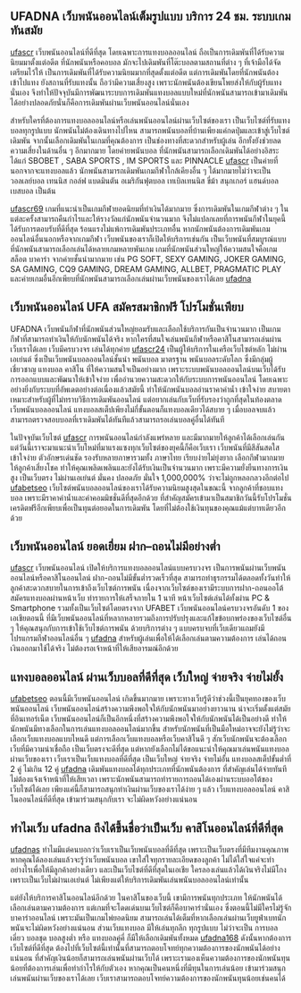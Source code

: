 ## UFADNA เว็บพนันออนไลน์เต็มรูปแบบ บริการ 24 ชม. ระบบเกมทันสมัย

[ufascr](https://www.ufascr.com/) เว็บพนันออนไลน์ที่ดีที่สุด โดยเฉพาะการแทงบอลออนไลน์ ถือเป็นการเดิมพันที่ได้รับความนิยมมาตั้งแต่อดีต ที่นักพนันหรือคอบอล มักจะไปเดิมพันที่โต๊ะบอลตามสถานที่ต่าง ๆ ที่เจ้ามือได้จัดเตรียมไว้ให้ เป็นการเดิมพันที่ได้รับความนิยมมากที่สุดตั้งแต่อดีต แต่การเดิมพันโดยที่นักพนันต้องเข้าไปแทง ยังสถานที่รับแทงนั้น ถือว่ามีความเสี่ยงสูง เพราะนักพนันต้องเขียนโพยส่งให้กับผู้รับแทงนั่นเอง จึงทำให้ปัจจุบันมีการพัฒนาระบบการเดิมพันแทงบอลแบบใหม่ที่นักพนันสามารถเข้ามาเดิมพันได้อย่างปลอดภัยนั่นก็คือการเดิมพันผ่านเว็บพนันออนไลน์นั่นเอง

สำหรับใครที่ต้องการแทงบอลออนไลน์หรือเล่นพนันออนไลน์ผ่านเว็บไซต์ของเรา เป็นเว็บไซต์ที่รับแทงบอลทุกรูปแบบ นักพนันไม่ต้องเดินทางไปไหน สามารถพนันบอลที่บ้านเพียงแค่กดปุ่มและเข้าสู่เว็บไซต์เดิมพัน จากนั้นเลือกเดิมพันในเกมที่คุณต้องการ เป็นช่องทางที่สะดวกสำหรับผู้เล่น อีกทั้งยังช่วยลดความเสี่ยงในด้านอื่น ๆ อีกมากมาย โดยค่ายพนันบอล ที่นักพนันสามารถเลือกเดิมพันได้อย่างอิสระ ได้แก่ SBOBET , SABA SPORTS , IM SPORTS และ PINNACLE [ufascr](https://ufascr.net/) เป็นค่ายที่นอกจากจะแทงบอลแล้ว นักพนันสามารถเดิมพันเกมกีฬาใกล้เคียงอื่น ๆ ได้มากมายไม่ว่าจะเป็น วอลเลย์บอล เทนนิส กอล์ฟ แบดมินตัน อเมริกันฟุตบอล เทเบิลเทนนิส ขี่ม้า สนุกเกอร์ แฮนด์บอล เบสบอล เป็นต้น

[ufascr69](https://ufascr69.com/) เกมที่แนะนำเป็นเกมกีฬายอดนิยมที่ทำเงินได้มากมาย ซึ่งการเดิมพันในเกมกีฬาต่าง ๆ ในแต่ละครั้งสามารถคืนกำไรและให้รางวัลแก่นักพนันจำนวนมาก จึงไม่แปลกเลยที่การพนันกีฬาในยุคนี้ได้รับการตอบรับที่ดีที่สุด ร้อนแรงไม่แพ้การเดิมพันประเภทอื่น หากนักพนันต้องการเดิมพันเกมออนไลน์อื่นนอกหรือจากเกมกีฬา เว็บพนันของเราก็เปิดให้บริการเช่นกัน เป็นเว็บพนันที่สมบูรณ์แบบ ที่นักพนันสามารถเลือกเล่นได้หลายเกมหลายพันเกม เกมที่นักพนันส่วนใหญ่ให้ความสนใจคือเกมสล็อต บาคาร่า จากค่ายชั้นนำมากมาย เช่น PG SOFT, SEXY GAMING, JOKER GAMING, SA GAMING, CQ9 GAMING, DREAM GAMING, ALLBET, PRAGMATIC PLAY และค่ายเกมอื่นอีกเพียบที่นักพนันสามารถเลือกเล่นผ่านเว็บพนันของเราได้เลย [ufadna](https://ufadna.net/)

## เว็บพนันออนไลน์ UFA สมัครสมาชิกฟรี โปรโมชั่นเพียบ

UFADNA เว็บพนันกีฬาที่นักพนันส่วนใหญ่ยอมรับและเลือกใช้บริการกันเป็นจำนวนมาก เป็นเกมกีฬาที่สามารถทำเงินให้กับนักพนันได้จริง หากใครที่สนใจเล่นพนันกีฬาหรือคาสิโนสามารถเล่นผ่านเว็บเราได้เลย เว็บมีครบวงจร เล่นได้ทุกค่าย [ufascr24](https://ufascr24.com/) เป็นผู้ให้บริการในเครือเว็บไซต์หลัก ไม่ผ่านเอเย่นต์ ซึ่งเป็นเว็บพนันบอลออนไลน์ชั้นนำ พนันบอล มาตรฐาน พนันบอลระดับโลก ซึ่งมีกลุ่มผู้เชี่ยวชาญ แทงบอล คาสิโน ที่ให้ความสนใจเป็นอย่างมาก เพราะระบบพนันบอลออนไลน์บนเว็บได้รับการออกแบบและพัฒนาให้เข้าใจง่าย เพื่ออำนวยความสะดวกให้กับระบบการพนันออนไลน์ โดยเฉพาะอย่างยิ่งกับระบบที่อัพเดตอย่างต่อเนื่องแล้วสมัยนี้ ทำให้นักพนันบอลอ่านราคาค่าน้ำ เข้าใจง่าย สบายตา เหมาะสำหรับผู้ที่ไม่ทราบวิธีการเดิมพันออนไลน์ แต่อยากเล่นกับเว็บที่รับรองว่าถูกที่สุดในท้องตลาด เว็บพนันบอลออนไลน์ แทงบอลสเต็ปเพียงไม่กี่ขั้นตอนก็แทงบอลเดียวได้สบาย ๆ เมื่อบอลจบแล้วสามารถตรวจสอบบอลที่เราเดิมพันได้ทันทีแล้วสามารถรอเล่นบอลคู่อื่นได้ทันที

ในปัจจุบันเว็บไซต์ [ufascr](https://ufascr.bet/) การพนันออนไลน์กำลังแพร่หลาย และมีมากมายให้ลูกค้าได้เลือกเล่นกัน แต่วันนี้เราจะมาแนะนำเว็บใหม่ที่มาแรงแซงทุกเว็บไซต์ของยุคนี้ก็คือเว็บเรา เว็บพนันที่มีสีสันสดใส เข้าใจง่าย ตัวอักษรเด่นชัด รองรับหลายภาษารวมทั้ง ภาษาไทย เรียบง่ายไม่ยุ่งยาก เลือกกีฬามากมายให้ลูกค้าเสี่ยงโชค ทำให้คุณเพลิดเพลินและยังได้รับเงินเป็นจำนวนมาก เพราะมีความยั่งยืนทางการเงินสูง เป็นเว็บตรง ไม่ผ่านเอเย่นต์ มั่นคง ปลอดภัย มั่นใจ 1,000,000% ว่าจะไม่ถูกหลอกลวงอีกต่อไป [ufabetseo](https://ufabetseo.co/) เว็บไซต์พนันบอลออนไลน์ของเราได้รับความนิยมสูงสุดในขณะนี้ จากลูกค้าที่ชอบแทงบอล เพราะมีราคาค่าน้ำและค่าคอมมิชชั่นดีที่สุดอีกด้วย ที่สำคัญสมัครเข้ามาเป็นสมาชิกวันนี้รับโปรโมชั่นเครดิตฟรีอีกเพียบเพื่อเป็นทุนต่อยอดในการเดิมพัน โดยที่ไม่ต้องใช้เงินทุนของคุณแม้แต่บาทเดียวอีกด้วย

## เว็บพนันออนไลน์ ยอดเยี่ยม ฝาก–ถอนไม่มีอย่างต่ำ

[ufascr](https://ufascr.win/) เว็บพนันออนไลน์ เปิดให้บริการแทงบอลออนไลน์แบบครบวงจร เป็นการพนันผ่านเว็บพนันออนไลน์หรือคาสิโนออนไลน์ ฝาก-ถอนไม่มีขั้นต่ำรวดเร็วที่สุด สามารถทำธุรกรรมได้ตลอดทั้งวันทำให้ลูกค้าสะดวกสบายในการเข้าถึงเว็บไซต์การพนัน เนื่องจากเว็บไซต์ของเรามีระบบการฝาก-ถอนออโต้ สมัครแทงบอลผ่านหน้าเว็บ ทำรายการให้เสร็จภายใน 1 นาที หน้าเว็บไซต์เล่นได้ทั้งผ่าน PC & Smartphone รวมทั้งเป็นเว็บไซต์โดยตรงจาก UFABET เว็บพนันออนไลน์ครบวงจรอันดับ 1 ของเอเชียตอนนี้ ที่มีเว็บพนันออนไลน์ที่หลากหลายรวมถึงการปรับปรุงและแก้ไขข้อบกพร่องของเว็บไซต์อื่น ๆ ให้คุณสนุกกับการเข้าใช้เว็บไซต์การพนัน ด้วยบริการต่าง ๆ แบบครบจบที่เว็บเดียวแถมยังมีโปรแกรมกีฬาออนไลน์อื่น ๆ [ufadna](https://ufadna.bet/) สำหรับผู้เล่นเพื่อให้ได้เลือกเล่นตามความต้องการ เล่นได้ถอนเงินออกมาใช้ได้จริง ไม่ต้องรอเจ้าหน้าที่ให้เสียอารมณ์อีกด้วย

## แทงบอลออนไลน์ ผ่านเว็บบอลที่ดีที่สุด เว็บใหญ่ จ่ายจริง จ่ายไม่ยั้ง

[ufabetseo](https://ufabetseo.com/) ตอนนี้มีเว็บพนันออนไลน์ เกิดขึ้นมากมาย เพราะทางเว็บรู้ดีว่าช่วงนี้เป็นยุคทองของเว็บพนันออนไลน์ เว็บพนันออนไลน์สร้างความพึงพอใจให้กับนักพนันมาอย่างยาวนาน น่าจะเริ่มตั้งแต่สมัยที่อินเทอร์เน็ต เว็บพนันออนไลน์ก็เป็นอีกหนึ่งที่สร้างความพึงพอใจให้กับนักพนันได้เป็นอย่างดี ทำให้นักพนันมีทางเลือกในการเล่นแทงบอลออนไลน์มากขึ้น สำหรับนักพนันที่เป็นมือใหม่อาจจะยังไม่รู้ว่าจะเลือกเว็บแทงบอลแบบไหนดี แต่การเลือกเว็บแทงบอลหรือเว็บคาสิโนดี ๆ สักเว็บนักพนันจะต้องเลือกเว็บที่มีความน่าเชื่อถือ เป็นเว็บตรงจะดีที่สุด แต่หากยังเลือกไม่ได้ขอแนะนำให้คุณมาเล่นพนันแทงบอลผ่านเว็บของเรา เว็บเราเป็นเว็บแทงบอลที่ดีที่สุด เป็นเว็บใหญ่ จ่ายจริง จ่ายไม่อั้น แทงบอลสเต็ปขั้นต่ำที่ 2 คู่ ไม่เกิน 12 คู่ [ufadna](https://ufadna.win/) เดิมพันแทงบอลได้ทุกประเภทที่นักพนันต้องการ ที่สำคัญเล่นได้จ่ายทันที ไม่ต้องแจ้งเจ้าหน้าที่ให้เสียเวลา เพราะนักพนันสามารถทำรายการถอนได้เองผ่านระบบออโต้ของเว็บไซต์ได้เลย เพียงแค่นี้ก็สามารถสนุกทำเงินผ่านเว็บของเราได้ง่าย ๆ แล้ว เว็บแทงบอลออนไลน์ คาสิโนออนไลน์ที่ดีที่สุด เข้ามาร่วมสนุกกับเรา จะไม่ผิดหวังอย่างแน่นอน

## ทำไมเว็บ ufadna ถึงได้ขึ้นชื่อว่าเป็นเว็บ คาสิโนออนไลน์ที่ดีที่สุด

[ufadnas](https://ufadnas.com/) ทำไมมีแต่คนบอกว่าเว็บเราเป็นเว็บพนันบอลที่ดีที่สุด เพราะเป็นเว็บตรงที่มีทีมงานคุณภาพ หากคุณได้ลองเล่นแล้วจะรู้ว่าเว็บพนันบอล เขาใส่ใจทุกรายละเอียดของลูกค้า ไม่ได้ใส่ใจแค่จะทำอย่างไรเพื่อให้มีลูกค้าอย่างเดียว และเป็นเว็บไซต์ที่ดีที่สุดในเอเชีย ใครลองเล่นแล้วได้เงินจริงไม่มีโกงเพราะเป็นเว็บไม่ผ่านเอเย่นต์ ไม่เพียงแต่ให้บริการเดิมพันเล่นพนันบอลออนไลน์เท่านั้น

แต่ยังให้บริการคาสิโนออนไลน์อีกด้วย ในคาสิโนของเว็บนี้ เขามีการพนันทุกประเภท ให้นักพนันได้เลือกเล่นตามความต้องการ แต่เกมที่จะโดดเด่นบนเว็บไซต์ก็คือบาคาร่านั่นเอง ซึ่งตอนนี้ไม่มีใครไม่รู้จักบาคาร่าออนไลน์ เพราะมันเป็นเกมไพ่ยอดนิยม สามารถเล่นได้เต็มที่หากเลือกเล่นผ่านเว็บยูฟ่าเบทนักพนันจะไม่ผิดหวังอย่างแน่นอน ส่วนเว็บแทงบอล มีให้เล่นทุกลีก ทุกรูปแบบ ไม่ว่าจะเป็น การบอลเดี่ยว บอลชุด บอลสูงต่ำ หรือ แทงบอลคู่คี่ ก็มีให้เลือกเดิมพันทั้งหมด [ufadna168](https://ufadna168.com/) ดังนั้นหากต้องการเว็บไซต์ที่ดีที่สุด ต้องไปที่เว็บไซต์นี้เท่านั้นที่สามารถตอบโจทย์ทุกความต้องการของนักพนันได้อย่างแน่นอน ที่สำคัญเงินน้อยก็สามารถเล่นพนันผ่านเว็บได้ เพราะเรามองเห็นความต้องการของนักพนันทุนน้อยที่ต้องการเล่นเพื่อทำกำไรให้กับตัวเอง หากคุณเป็นคนหนึ่งที่มีทุนในการเล่นน้อย เข้ามาร่วมสนุกเล่นพนันผ่านเว็บของเราได้เลย เว็บเราสามารถตอบโจทย์ความต้องการของนักพนันทุนน้อยเช่นคนได้